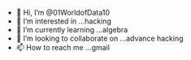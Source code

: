 - 👋 Hi, I’m @01WorldofData10
- 👀 I’m interested in ...hacking
- 🌱 I’m currently learning ...algebra
- 💞️ I’m looking to collaborate on ...advance hacking
- 📫 How to reach me ...gmail

<!---
01WorldofData10/01WorldofData10 is a ✨ special ✨ repository because its `README.md` (this file) appears on your GitHub profile.
You can click the Preview link to take a look at your changes.
--->
